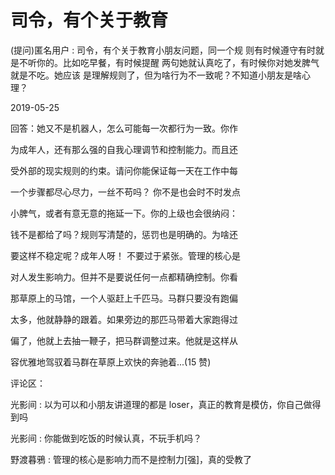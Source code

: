# 司令，有个关于教育

(提问)匿名用户 : 司令，有个关于教育小朋友问题，同一个规 则有时候遵守有时就是不听你的。比如吃早餐，有时候提醒 两句她就认真吃了，有时候你对她发脾气就是不吃。她应该 是理解规则了，但为啥行为不一致呢？不知道小朋友是啥心 理？

2019-05-25

回答：她又不是机器人，怎么可能每一次都行为一致。你作

为成年人，还有那么强的自我心理调节和控制能力。而且还

受外部的现实规则的约束。请问你能保证每一天在工作中每

一个步骤都尽心尽力，一丝不苟吗？ 你不是也会时不时发点

小脾气，或者有意无意的拖延一下。你的上级也会很纳闷：

钱不是都给了吗？规则写清楚的，惩罚也是明确的。为啥还

要这样不稳定呢？成年人呀！ 不要过于紧张。管理的核心是

对人发生影响力。但并不是要说任何一点都精确控制。你看

那草原上的马馆，一个人驱赶上千匹马。马群只要没有跑偏

太多，他就静静的跟着。如果旁边的那匹马带着大家跑得过

偏了，他就上去抽一鞭子，把马群调整过来。他就是这样从

容优雅地驾驭着马群在草原上欢快的奔驰着...(15 赞)

评论区：

光影间 : 以为可以和小朋友讲道理的都是 loser，真正的教育是模仿，你自己做得到吗

光影间 : 你能做到吃饭的时候认真，不玩手机吗？

野渡暮鴉 : 管理的核心是影响力而不是控制力[强]，真的受教了